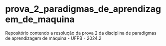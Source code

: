 # prova_2_paradigmas_de_aprendizagem_de_maquina
Repositório contendo a resolução da prova 2 da disciplina de paradigmas de aprendizagem de máquina - UFPB - 2024.2
